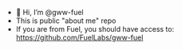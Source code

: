 * 👋 Hi, I’m @gww-fuel 
* This is public "about me" repo
* If you are from Fuel, you should have access to: https://github.com/FuelLabs/gww-fuel

<!---
Starting with github "REAME" temaplte  TODO to fix later.

- 👋 Hi, I’m @gww-fuel
- 👀 I’m interested in ...
- 🌱 I’m currently learning ...
- 💞️ I’m looking to collaborate on ...
- 📫 How to reach me ...

gww-fuel/gww-fuel is a ✨ special ✨ repository because its `README.md` (this file) appears on your GitHub profile.
You can click the Preview link to take a look at your changes.
--->
